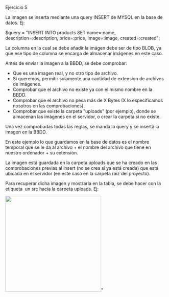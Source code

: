 Ejercicio 5

La imagen se inserta mediante una query INSERT de MYSQL en la base de datos. Ej:

$query = "INSERT INTO products SET name=:name, description=:description, price=:price, image=:image, created=:created";

La columna en la cual se debe añadir la imágen debe ser de tipo BLOB, ya que ese tipo de columna se encarga de almacenar imágenes en este caso.

Antes de enviar la imagen a la BBDD, se debe comprobar:
- Que es una imagen real, y no otro tipo de archivo.
- Si queremos, permitir solamente una cantidad de extension de archivos de imágenes.
- Comprobar que el archivo no existe ya con el mismo nombre en la BBDD.
- Comprobar que el archivo no pesa más de X Bytes (X lo especificamos nosotros en las comprobaciones).
- Comprobar que existe la carpeta "uploads" (por ejemplo), donde se almacenan las imágenes en el servidor, o crear la carpeta si no existe.

Una vez comprobadas todas las reglas, se manda la query y se inserta la imagen en la BBDD.

En este ejemplo lo que guardamos en la base de datos es el nombre temporal que se le da 
al archivo + el nombre del archivo que tiene en nuestro ordenador + su extensión.

La imagen está guardada en la carpeta uploads que se ha creado en las comprobaciones previas al insert (no se crea si ya está creada) que está ubicada en el servidor (en este caso en la carpeta raiz del proyecto).

Para recuperar dicha imagen y mostrarla en la tabla, se debe hacer con la etiqueta <img> un src hacia la carpeta uploads. Ej:

<img src='uploads/{$image}' style='width:300px;'/>"